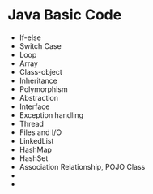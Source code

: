 # Java Basic Code

* If-else
* Switch Case
* Loop
* Array
* Class-object
* Inheritance
* Polymorphism
* Abstraction
* Interface
* Exception handling
* Thread
* Files and I/O
* LinkedList
* HashMap
* HashSet
* Association Relationship, POJO Class
* 
* 